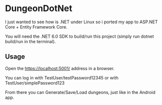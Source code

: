 # DungeonDotNet

I just wanted to see how is .NET under Linux so i ported my app to ASP.NET Core + Entity Framework Core.

You will need the .NET 6.0 SDK to build/run this project (simply run dotnet build/run in the terminal).

## Usage

Open the <https://localhost:5001/> address in a browser.

You can log in with TestUser/testPassword12345 or with TestUser/simplePassword123

From there you can Generate/Save/Load dungeons, just like in the Android app.
